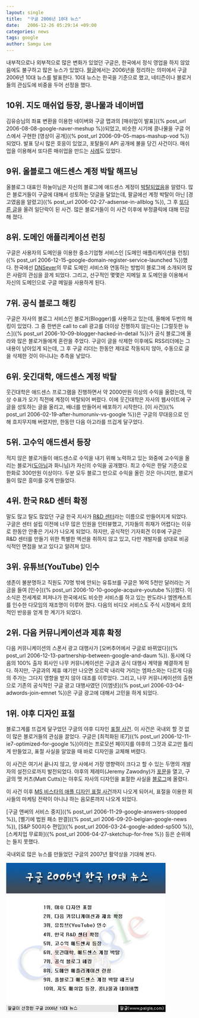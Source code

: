 ```yaml
---
layout: single
title:  "구글 2006년 10대 뉴스"
date:   2006-12-26 05:29:14 +09:00
categories: news
tags: google
author: Samgu Lee
---
```

내부적으로나 외부적으로 많은 변화가 있었던 구글은, 한국에서 정식 영업을 하지 않았음에도 불구하고 많은 뉴스가 있었다. [팔글](https://www.palgle.com)에서는 2006년을 정리하는 의미에서 구글 2006년 10대 뉴스를 발표한다. 10대 뉴스는 한국을 기준으로 했고, 네티즌이나 블로거들의 관심도에 비중을 두어 선정을 했다.

## 10위. 지도 매쉬업 등장, 콩나물과 네이버맵

김유승님의 좌표 변환을 이용한 네이버와 구글 맵과의 [매쉬업이 발표]({% post_url 2006-08-08-google-naver-meshup %})되었고, 비슷한 시기에 콩나물을 구글 어스에서 구현한 [영상이 공개]({% post_url 2006-09-05-maps-mashup-vod %})되었다. 발표 당시 많은 호응이 있었고, 포탈들이 API 공개에 불을 당긴 사건이다. 매쉬업을 이용해서 또다른 매쉬업을 만드는 [사례](http://map.creation.net/)도 있었다.

## 9위. 올블로그 애드센스 계정 박탈 해프닝

올블로그 대표인 하늘이님은 자신의 블로그에 애드센스 계정이 [박탈되었음](http://ceo.blogcocktail.com/wp/archives/140/)을 알렸다. 많은 블로거들이 구글에 대해서 성토하는 덧글을 달았는데, 팔글에선 계정 박탈이 아닌 [경고였음을 알렸고]({% post_url 2006-02-27-adsense-in-allblog %}), 그 후 [또다른 글](http://ceo.blogcocktail.com/wp/archives/141/)을 올려 일단락이 된 사건. 많은 블로거들이 이 사건 이후에 부정클릭에 대해 민감해 졌다.

## 8위. 도메인 애플리케이션 런칭

구글은 사용자의 도메인을 이용한 중소기업형 서비스인 [도메인 애플리케이션을 런칭]({% post_url 2006-12-15-google-domain-register-service-launched %})했다. 한국에선 [DNSever](http://www.dnsever.com)의 무료 도메인 서비스와 연동하는 방법이 블로그에 소개되어 많은 사람의 관심을 끌게 되었다. 그리고, 선구적인 몇몇은 지메일 포 도메인을 이용해서 자신의 도메인으로 구글 메일을 사용하게 된다.

## 7위. 공식 블로그 해킹

구글은 자사의 블로그 서비스인 블로거(Blogger)를 사용하고 있는데, 올해에 두번의 해킹이 있었다. 그 중 한번은 call to call 광고를 더이상 진행하지 않는다는 [그럴듯한 뉴스]({% post_url 2006-10-09-blogger-hacked-in-detail %})가 공식 블로그에 올라와 많은 블로거들에게 혼란을 주었다. 구글이 글을 삭제한 이후에도 RSS리더에는 그 내용이 남아있게 되는데, 그 후 구글 리더는 한동안 제대로 작동되지 않아, 수동으로 글을 삭제한 것이 아니냐는 추측을 낳았다.

## 6위. 웃긴대학, 애드센스 계정 박탈

웃긴대학은 애드센스 프로그램을 진행하면서 약 2000만원 이상의 수익을 올렸는데, 막상 수표가 오기 직전에 계정이 박탈되어 버렸다. 이에 웃긴대학은 자사의 웹사이트에 구글을 성토하는 글을 올리고, 배너를 만들어서 배포하기 시작한다. [이 사건]({% post_url 2006-02-19-after-humoruniv-vs-google %})은 구글의 무대응으로 인해 흐지무지해 버렸지만, 한동안 다음 아고라를 뜨겁게 달구었다.

## 5위. 고수익 애드센서 등장

적지 않은 블로거들이 애드센스로 수익을 내기 위해 노력하고 있는 와중에 고수익을 올리는 블로거([도아님](http://offree.net/580)과 화니님)가 자신의 수익을 공개했다. 최고 수익은 한달 기준으로 한화로 300만원 이상이다. 두분 모두 블로그 만으로 수익을 올린 것은 아니지만, 블로거들이 많은 흥미를 갖게 만들었다.

## 4위. 한국 R&D 센터 확정

말도 많고 탈도 많았던 구글 한국 지사가 [R&D 센터](http://www.google.co.kr/intl/ko/press/pressrel/rndcenter.html)라는 이름으로 만들어지게 되었다. 구글은 센터 설립 이전에 너무 많은 인원을 인터뷰했고, 기자들의 취재가 어렵다는 이유로 한동안 안좋은 기사가 나오게 되었다. 하지만, 공식적인 기자회견 이후에 구글은 R&D 센터를 만들기 위한 특별한 엑션을 취하지 않고 있고, 다만 개발자를 상대로 비공식적인 면접을 보고 있다고 알려져 있다.

## 3위. 유튜브(YouTube) 인수

생존이 불분명하고 직원도 70명 밖에 안되는 유튜브를 구글은 16억 5천만 달러라는 거금을 들여 [인수]({% post_url 2006-10-10-google-acquire-youtube %})했다. 이 소식은 전세계로 퍼져나가 한국에서도 비슷한 서비스를 하고 있는 판도라나 엠엔캐스트를 인수한 다모임의 재조명이 이루어 졌다. 다음의 비디오 서비스도 주식 시장에서 호의적인 반응을 얻게 한 계기가 되었다.

## 2위. 다음 커뮤니케이션과 제휴 확정

다음 커뮤니케이션의 스폰서 광고 대행사가 [오버추어에서 구글로 바뀌었다]({% post_url 2006-12-13-partnership-between-google-and-daum %}). 동시에 다음의 100% 출자 회사인 나무 커뮤니케이션은 구글과 공식 대행사 계약을 체결하게 된다. 하지만, 구글과의 제휴 얘기만 나오면 오르락 내리락 거리는 엠파스와는 다르게 다음의 주가는 그다지 영향을 받지 않아 대조를 이루었다. 그리고, 나무 커뮤니케이션의 출현으로 기존의 공식적인 구글 광고 대행사였던 [이엠넷]({% post_url 2006-03-04-adwords-join-emnet %})은 구글 광고에 대해서 고민을 하게 되었다.

## 1위. 야후 디자인 표절

블로그계를 뜨겁게 달구었던 구글의 야후 디자인 [표절 사건](http://channy.tistory.com/106). 이 사건은 국내외 할 것 없이 많은 블로거들의 관심을 끌었다. 구글은 [최적화된 IE7]({% post_url 2006-12-11-ie7-optimized-for-google %})이라는 프로모션 페이지를 야후의 그것과 로고만 틀리게 만들었고, 표절 사실을 알았을 때 바로 디자인을 교체해 버렸다.

이 사건은 여기서 끝나지 않고, 양 사에서 가장 영향력이 크다고 할 수 있는 두명의 개발자의 설전으로까지 발전되었다. 야후의 제레미(Jeremy Zawodny)가 [포문](http://jeremy.zawodny.com/blog/archives/008122.html)을 열고, 구글의 맷 커츠(Matt Cutts)는 야후도 자사의 디자인을 표절한 사실을 [블로그](http://www.mattcutts.com/blog/ie7-promo-page/)에 올렸다.

이 사건 이후 [MS 비스타의 애플 디자인 표절 사건](http://itviewpoint.com/tt/index.php?pl=2233)까지 나오게 되어서, 표절을 이용한 회사들의 마케팅 전략이 아니냐 하는 음모론까지 나오게 되었다.

[구글 앤써의 서비스 중지]({% post_url 2006-11-29-google-answers-stopped %}), [벨기에 법원 패소 판결]({% post_url 2006-09-20-belgian-google-news %}), [S&P 500지수 편입]({% post_url 2006-03-24-google-added-sp500 %}), [스케치업 무료화]({% post_url 2006-04-27-sketchup-for-free %}) 등은 순위에는 들지 못했다.

국내외로 많은 뉴스를 만들었던 구글의 2007년 활약상을 기대해 본다.

![구글 2006 국내 뉴스 베스트 10](/assets/2006-google-news-best-10.jpg)
